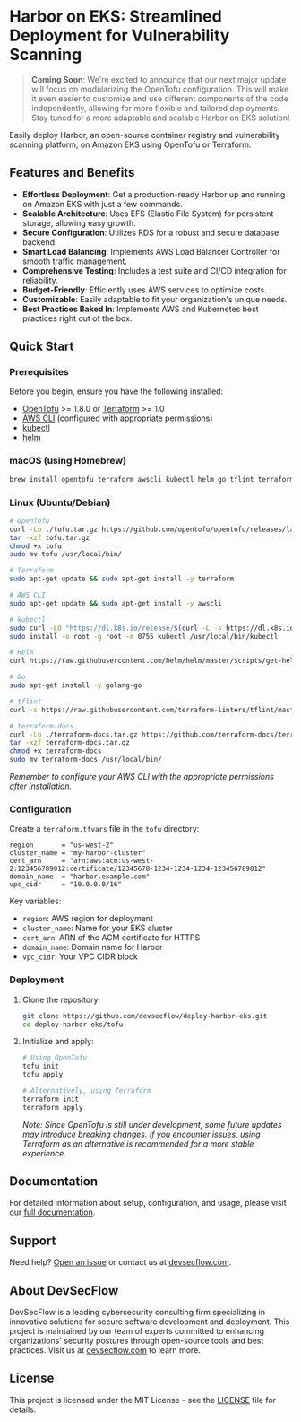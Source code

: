 # Harbor on EKS: Streamlined Deployment for Vulnerability Scanning

> **Coming Soon**: We're excited to announce that our next major update will focus on modularizing the OpenTofu configuration. This will make it even easier to customize and use different components of the code independently, allowing for more flexible and tailored deployments. Stay tuned for a more adaptable and scalable Harbor on EKS solution!

Easily deploy Harbor, an open-source container registry and vulnerability scanning platform, on Amazon EKS using OpenTofu or Terraform.

## Features and Benefits

- **Effortless Deployment**: Get a production-ready Harbor up and running on Amazon EKS with just a few commands.
- **Scalable Architecture**: Uses EFS (Elastic File System) for persistent storage, allowing easy growth.
- **Secure Configuration**: Utilizes RDS for a robust and secure database backend.
- **Smart Load Balancing**: Implements AWS Load Balancer Controller for smooth traffic management.
- **Comprehensive Testing**: Includes a test suite and CI/CD integration for reliability.
- **Budget-Friendly**: Efficiently uses AWS services to optimize costs.
- **Customizable**: Easily adaptable to fit your organization's unique needs.
- **Best Practices Baked In**: Implements AWS and Kubernetes best practices right out of the box.

## Quick Start

### Prerequisites

Before you begin, ensure you have the following installed:

- [OpenTofu](https://opentofu.org/docs/intro/install/) >= 1.8.0 or [Terraform](https://www.terraform.io/downloads) >= 1.0
- [AWS CLI](https://aws.amazon.com/cli/) (configured with appropriate permissions)
- [kubectl](https://kubernetes.io/docs/tasks/tools/)
- [helm](https://helm.sh/docs/intro/install/)

### macOS (using Homebrew)

```bash
brew install opentofu terraform awscli kubectl helm go tflint terraform-docs
```

### Linux (Ubuntu/Debian)

```bash
# OpenTofu
curl -Lo ./tofu.tar.gz https://github.com/opentofu/opentofu/releases/latest/download/tofu_*_linux_amd64.tar.gz
tar -xzf tofu.tar.gz
chmod +x tofu
sudo mv tofu /usr/local/bin/

# Terraform
sudo apt-get update && sudo apt-get install -y terraform

# AWS CLI
sudo apt-get update && sudo apt-get install -y awscli

# kubectl
sudo curl -LO "https://dl.k8s.io/release/$(curl -L -s https://dl.k8s.io/release/stable.txt)/bin/linux/amd64/kubectl"
sudo install -o root -g root -m 0755 kubectl /usr/local/bin/kubectl

# Helm
curl https://raw.githubusercontent.com/helm/helm/master/scripts/get-helm-3 | bash

# Go
sudo apt-get install -y golang-go

# tflint
curl -s https://raw.githubusercontent.com/terraform-linters/tflint/master/install_linux.sh | bash

# terraform-docs
curl -Lo ./terraform-docs.tar.gz https://github.com/terraform-docs/terraform-docs/releases/download/v0.16.0/terraform-docs-v0.16.0-$(uname)-amd64.tar.gz
tar -xzf terraform-docs.tar.gz
chmod +x terraform-docs
sudo mv terraform-docs /usr/local/bin/
```

*Remember to configure your AWS CLI with the appropriate permissions after installation.*

### Configuration

Create a `terraform.tfvars` file in the `tofu` directory:

```hcl
region       = "us-west-2"
cluster_name = "my-harbor-cluster"
cert_arn     = "arn:aws:acm:us-west-2:123456789012:certificate/12345678-1234-1234-1234-123456789012"
domain_name  = "harbor.example.com"
vpc_cidr     = "10.0.0.0/16"
```

Key variables:

- `region`: AWS region for deployment
- `cluster_name`: Name for your EKS cluster
- `cert_arn`: ARN of the ACM certificate for HTTPS
- `domain_name`: Domain name for Harbor
- `vpc_cidr`: Your VPC CIDR block

### Deployment

1. Clone the repository:

   ```bash
   git clone https://github.com/devsecflow/deploy-harbor-eks.git
   cd deploy-harbor-eks/tofu
   ```

2. Initialize and apply:

   ```bash
   # Using OpenTofu
   tofu init
   tofu apply

   # Alternatively, using Terraform
   terraform init
   terraform apply
   ```

   *Note: Since OpenTofu is still under development, some future updates may introduce breaking changes. If you encounter issues, using Terraform as an alternative is recommended for a more stable experience.*

## Documentation

For detailed information about setup, configuration, and usage, please visit our [full documentation](https://devsecflow.github.io/deploy-harbor-eks/).

## Support

Need help? [Open an issue](https://github.com/devsecflow/deploy-harbor-eks/issues) or contact us at [devsecflow.com](https://devsecflow.com).

## About DevSecFlow

DevSecFlow is a leading cybersecurity consulting firm specializing in innovative solutions for secure software development and deployment. This project is maintained by our team of experts committed to enhancing organizations' security postures through open-source tools and best practices. Visit us at [devsecflow.com](https://devsecflow.com) to learn more.

## License

This project is licensed under the MIT License - see the [LICENSE](LICENSE) file for details.
